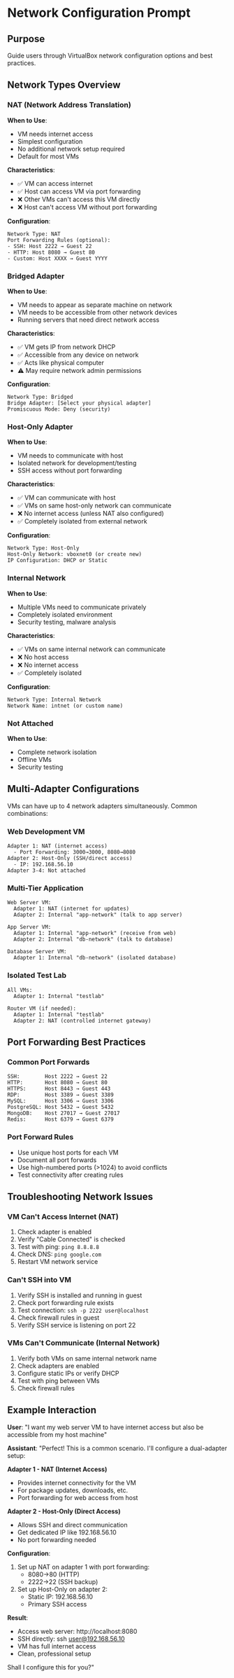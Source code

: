 # Network Configuration Prompt

## Purpose
Guide users through VirtualBox network configuration options and best practices.

## Network Types Overview

### NAT (Network Address Translation)
**When to Use**:
- VM needs internet access
- Simplest configuration
- No additional network setup required
- Default for most VMs

**Characteristics**:
- ✅ VM can access internet
- ✅ Host can access VM via port forwarding
- ❌ Other VMs can't access this VM directly
- ❌ Host can't access VM without port forwarding

**Configuration**:
```
Network Type: NAT
Port Forwarding Rules (optional):
- SSH: Host 2222 → Guest 22
- HTTP: Host 8080 → Guest 80
- Custom: Host XXXX → Guest YYYY
```

### Bridged Adapter
**When to Use**:
- VM needs to appear as separate machine on network
- VM needs to be accessible from other network devices
- Running servers that need direct network access

**Characteristics**:
- ✅ VM gets IP from network DHCP
- ✅ Accessible from any device on network
- ✅ Acts like physical computer
- ⚠️ May require network admin permissions

**Configuration**:
```
Network Type: Bridged
Bridge Adapter: [Select your physical adapter]
Promiscuous Mode: Deny (security)
```

### Host-Only Adapter
**When to Use**:
- VM needs to communicate with host
- Isolated network for development/testing
- SSH access without port forwarding

**Characteristics**:
- ✅ VM can communicate with host
- ✅ VMs on same host-only network can communicate
- ❌ No internet access (unless NAT also configured)
- ✅ Completely isolated from external network

**Configuration**:
```
Network Type: Host-Only
Host-Only Network: vboxnet0 (or create new)
IP Configuration: DHCP or Static
```

### Internal Network
**When to Use**:
- Multiple VMs need to communicate privately
- Completely isolated environment
- Security testing, malware analysis

**Characteristics**:
- ✅ VMs on same internal network can communicate
- ❌ No host access
- ❌ No internet access
- ✅ Completely isolated

**Configuration**:
```
Network Type: Internal Network
Network Name: intnet (or custom name)
```

### Not Attached
**When to Use**:
- Complete network isolation
- Offline VMs
- Security testing

## Multi-Adapter Configurations

VMs can have up to 4 network adapters simultaneously. Common combinations:

### Web Development VM
```
Adapter 1: NAT (internet access)
  - Port Forwarding: 3000→3000, 8080→8080
Adapter 2: Host-Only (SSH/direct access)
  - IP: 192.168.56.10
Adapter 3-4: Not attached
```

### Multi-Tier Application
```
Web Server VM:
  Adapter 1: NAT (internet for updates)
  Adapter 2: Internal "app-network" (talk to app server)

App Server VM:
  Adapter 1: Internal "app-network" (receive from web)
  Adapter 2: Internal "db-network" (talk to database)

Database Server VM:
  Adapter 1: Internal "db-network" (isolated database)
```

### Isolated Test Lab
```
All VMs:
  Adapter 1: Internal "testlab"
  
Router VM (if needed):
  Adapter 1: Internal "testlab"
  Adapter 2: NAT (controlled internet gateway)
```

## Port Forwarding Best Practices

### Common Port Forwards
```
SSH:        Host 2222 → Guest 22
HTTP:       Host 8080 → Guest 80
HTTPS:      Host 8443 → Guest 443
RDP:        Host 3389 → Guest 3389
MySQL:      Host 3306 → Guest 3306
PostgreSQL: Host 5432 → Guest 5432
MongoDB:    Host 27017 → Guest 27017
Redis:      Host 6379 → Guest 6379
```

### Port Forward Rules
- Use unique host ports for each VM
- Document all port forwards
- Use high-numbered ports (>1024) to avoid conflicts
- Test connectivity after creating rules

## Troubleshooting Network Issues

### VM Can't Access Internet (NAT)
1. Check adapter is enabled
2. Verify "Cable Connected" is checked
3. Test with ping: `ping 8.8.8.8`
4. Check DNS: `ping google.com`
5. Restart VM network service

### Can't SSH into VM
1. Verify SSH is installed and running in guest
2. Check port forwarding rule exists
3. Test connection: `ssh -p 2222 user@localhost`
4. Check firewall rules in guest
5. Verify SSH service is listening on port 22

### VMs Can't Communicate (Internal Network)
1. Verify both VMs on same internal network name
2. Check adapters are enabled
3. Configure static IPs or verify DHCP
4. Test with ping between VMs
5. Check firewall rules

## Example Interaction

**User**: "I want my web server VM to have internet access but also be accessible from my host machine"

**Assistant**:
"Perfect! This is a common scenario. I'll configure a dual-adapter setup:

**Adapter 1 - NAT (Internet Access)**
- Provides internet connectivity for the VM
- For package updates, downloads, etc.
- Port forwarding for web access from host

**Adapter 2 - Host-Only (Direct Access)**
- Allows SSH and direct communication
- Get dedicated IP like 192.168.56.10
- No port forwarding needed

**Configuration**:
1. Set up NAT on adapter 1 with port forwarding:
   - 8080→80 (HTTP)
   - 2222→22 (SSH backup)
2. Set up Host-Only on adapter 2:
   - Static IP: 192.168.56.10
   - Primary SSH access

**Result**:
- Access web server: http://localhost:8080
- SSH directly: ssh user@192.168.56.10
- VM has full internet access
- Clean, professional setup

Shall I configure this for you?"

